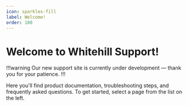```yaml
---
icon: sparkles-fill
label: Welcome!
order: 100
---
```

# Welcome to Whitehill Support!

!!!warning
Our new support site is currently under development — thank you for your patience.
!!!

Here you'll find product documentation, troubleshooting steps, and frequently asked questions. To get started, select a page from the list on the left.